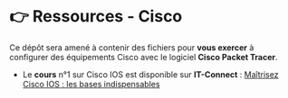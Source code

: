 # 👉 Ressources - Cisco

Ce dépôt sera amené à contenir des fichiers pour **vous exercer** à configurer des équipements Cisco avec le logiciel **Cisco Packet Tracer**.

- Le **cours** n°1 sur Cisco IOS est disponible sur **IT-Connect** : [Maîtrisez Cisco IOS : les bases indispensables](https://www.it-connect.fr/cours/maitrisez-cisco-ios-les-bases-indispensables/)